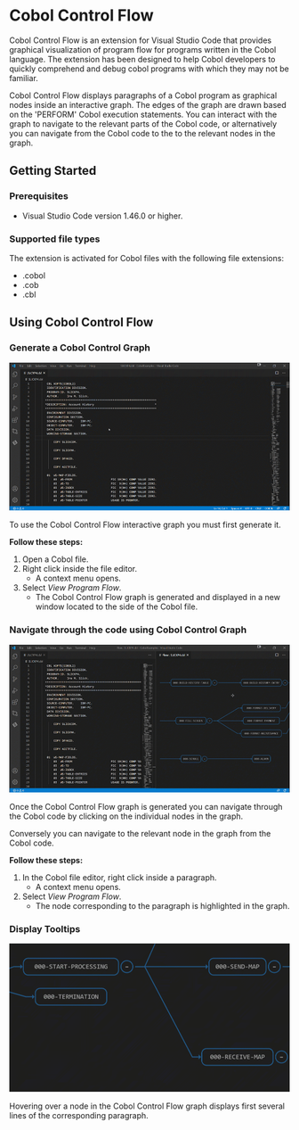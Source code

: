 # Cobol Control Flow

Cobol Control Flow is an extension for Visual Studio Code that provides graphical visualization of program flow for programs written in the Cobol language. The extension has been designed to help Cobol developers to quickly comprehend and debug cobol programs with which they may not be familiar.

Cobol Control Flow displays paragraphs of a Cobol program as graphical nodes inside an interactive graph. The edges of the graph are drawn based on the 'PERFORM' Cobol execution statements. You can interact with the graph to navigate to the relevant parts of the Cobol code, or alternatively you can navigate from the Cobol code to the to the relevant nodes in the graph.

## Getting Started

### Prerequisites

- Visual Studio Code version 1.46.0 or higher.

### Supported file types

The extension is activated for Cobol files with the following file extensions:
 - .cobol
 - .cob
 - .cbl

## Using Cobol Control Flow

###  Generate a Cobol Control Graph

![](CobolControlFlowGeneration.gif)

To use the Cobol Control Flow interactive graph you must first generate it.

**Follow these steps:**
1. Open a Cobol file.
2. Right click inside the file editor.
    - A context menu opens.
3. Select *View Program Flow*.
    - The Cobol Control Flow graph is generated and displayed in a new window located to the side of the Cobol file.

### Navigate through the code using Cobol Control Graph

![](CobolControlFlowHighlighting.gif)

Once the Cobol Control Flow graph is generated you can navigate through the Cobol code by clicking on the individual nodes in the graph.

Conversely you can navigate to the relevant node in the graph from the Cobol code.

**Follow these steps:**

1. In the Cobol file editor, right click inside a paragraph.
    - A context menu opens.
2. Select *View Program Flow*.
    - The node corresponding to the paragraph is highlighted in the graph.

### Display Tooltips

![](CobolControlFlowTooltip.gif)

Hovering over a node in the Cobol Control Flow graph displays first several lines of the corresponding paragraph.